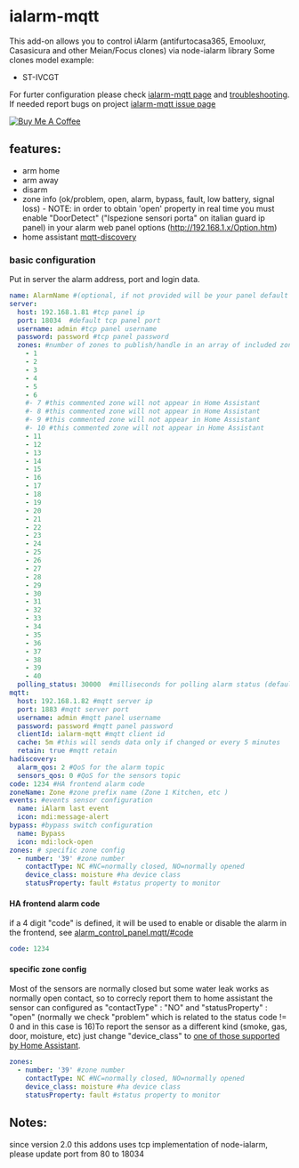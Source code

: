 # ialarm-mqtt
This add-on allows you to control iAlarm (antifurtocasa365, Emooluxr, Casasicura and other Meian/Focus clones) via node-ialarm library
Some clones model example:
* ST-IVCGT


For furter configuration please check [ialarm-mqtt page](https://github.com/maxill1/ialarm-mqtt/wiki/Configuration) and [troubleshooting](https://github.com/maxill1/ialarm-mqtt/wiki/Troubleshooting). If needed report bugs on project [ialarm-mqtt issue page](https://github.com/maxill1/ialarm-mqtt/issues)

<a href="https://www.buymeacoffee.com/maxill1" target="_blank">
<img src="https://www.buymeacoffee.com/assets/img/guidelines/download-assets-sm-2.svg" alt="Buy Me A Coffee"></a>

## features:
* arm home
* arm away
* disarm
* zone info (ok/problem, open, alarm, bypass, fault, low battery, signal loss) - NOTE: in order to obtain 'open' property in real time you must enable "DoorDetect" ("Ispezione sensori porta" on italian guard ip panel) in your alarm web panel options (http://192.168.1.x/Option.htm)
* home assistant [mqtt-discovery](https://www.home-assistant.io/docs/mqtt/discovery/)


### basic configuration

Put in server the alarm address, port and login data. 

```yaml
name: AlarmName #(optional, if not provided will be your panel default name - TCPIP_PANEL for Antifurto365)
server:
  host: 192.168.1.81 #tcp panel ip
  port: 18034  #default tcp panel port
  username: admin #tcp panel username
  password: password #tcp panel password
  zones: #number of zones to publish/handle in an array of included zones: [1,2,3,4,5,6,15,19,22]. It seems that 40 is the alarm limit
    - 1
    - 2
    - 3
    - 4
    - 5
    - 6
    #- 7 #this commented zone will not appear in Home Assistant
    #- 8 #this commented zone will not appear in Home Assistant
    #- 9 #this commented zone will not appear in Home Assistant
    #- 10 #this commented zone will not appear in Home Assistant
    - 11
    - 12
    - 13
    - 14
    - 15
    - 16
    - 17
    - 18
    - 19
    - 20
    - 21
    - 22
    - 23
    - 24
    - 25
    - 26
    - 27
    - 28
    - 29
    - 30
    - 31
    - 32
    - 33
    - 34
    - 35
    - 36
    - 37
    - 38
    - 39
    - 40  
  polling_status: 30000  #milliseconds for polling alarm status (default is 30 seconds)
mqtt:
  host: 192.168.1.82 #mqtt server ip
  port: 1883 #mqtt server port
  username: admin #mqtt panel username
  password: password #mqtt panel password
  clientId: ialarm-mqtt #mqtt client id
  cache: 5m #this will sends data only if changed or every 5 minutes
  retain: true #mqtt retain
hadiscovery:
  alarm_qos: 2 #QoS for the alarm topic
  sensors_qos: 0 #QoS for the sensors topic
code: 1234 #HA frontend alarm code
zoneName: Zone #zone prefix name (Zone 1 Kitchen, etc )
events: #events sensor configuration
  name: iAlarm last event
  icon: mdi:message-alert
bypass: #bypass switch configuration
  name: Bypass
  icon: mdi:lock-open
zones: # specific zone config
  - number: '39' #zone number
    contactType: NC #NC=normally closed, NO=normally opened
    device_class: moisture #ha device class
    statusProperty: fault #status property to monitor
```	

#### HA frontend alarm code

if a 4 digit "code" is defined, it will be used to enable or disable the alarm in the frontend, see [alarm_control_panel.mqtt/#code](https://www.home-assistant.io/integrations/alarm_control_panel.mqtt/#code)

```yaml
code: 1234

```

#### specific zone config

Most of the sensors are normally closed but some water leak works as normally open contact, so to correcly report them to home assistant the sensor can configured as "contactType" : "NO" and "statusProperty" : "open" (normally we check "problem" which is related to the status code != 0 and in this case is 16)To report the sensor as a different kind (smoke, gas, door, moisture, etc) just change "device_class" to [one of those supported by Home Assistant](https://www.home-assistant.io/integrations/binary_sensor/#device-class).

```yaml
zones:
  - number: '39' #zone number
    contactType: NC #NC=normally closed, NO=normally opened
    device_class: moisture #ha device class
    statusProperty: fault #status property to monitor

```

## Notes:
since version 2.0 this addons uses tcp implementation of node-ialarm, please update port from 80 to 18034
